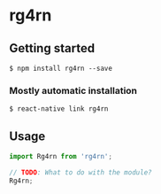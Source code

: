 # rg4rn

## Getting started

`$ npm install rg4rn --save`

### Mostly automatic installation

`$ react-native link rg4rn`

## Usage
```javascript
import Rg4rn from 'rg4rn';

// TODO: What to do with the module?
Rg4rn;
```
